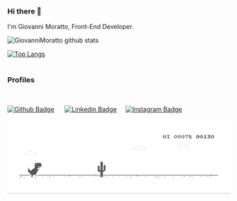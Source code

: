 ### Hi there 👋

I'm Giovanni Moratto, Front-End Developer.

![GiovanniMoratto github stats](https://github-readme-stats.vercel.app/api?username=GiovanniMoratto&show_icons=true&theme=tokyonight)

[![Top Langs](https://github-readme-stats.vercel.app/api/top-langs/?username=GiovanniMoratto&langs_count=8)](https://github.com/anuraghazra/github-readme-stats)
<br/>
<br/>

### Profiles
<br/>

 [![Github Badge](https://img.shields.io/badge/-Github-black?style=flat-square&logo=Github&logoColor=white&link=https://github.com/GiovanniMoratto)](https://github.com/GiovanniMoratto) &nbsp;&nbsp;&nbsp;&nbsp;
 [![Linkedin Badge](https://img.shields.io/badge/-Linkedin-blue?style=flat-square&logo=Linkedin&logoColor=white&link=http://linkedin.com/in/Matheus0liveira)](https://www.linkedin.com/in/giovannimoratto/)&nbsp;&nbsp;&nbsp;&nbsp;
  [![Instagram Badge](https://img.shields.io/badge/-Instagram-pink?style=flat-square&logo=Instagram&logoColor=white&link=https://www.instagram.com/matheus_osantos/)](https://www.instagram.com/giovnn/)
  
  ![](dino.gif)

